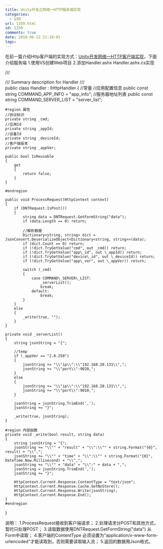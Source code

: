```yaml
---
title: Unity开发之网络一HTTP服务端实现
categories:
  - U3D
url: 1359.html
id: 1359
comments: true
date: 2018-06-22 21:10:01
tags:
---
```


在前一篇介绍Http客户端的实现方式：[Unity开发网络一HTTP客户端实现](http://www.le-more.com/?p=1357)，下面介绍服务端 1.使用VS创建Web项目 2.添加Handler.ashx Handler.ashx.cs实现

/// <summary>
/// Summary description for Handler
/// </summary>
public class Handler : IHttpHandler
{
    //常量
    //应用配置信息
    public const string COMMAND\_APP\_INFO = "app_info";
    //服务器地址列表
    public const string COMMAND\_SERVER\_LIST = "server_list";

    #region 属性
    //协议标识
    private string _cmd;
    //应用Id
    private string _appId;
    //设备Id
    private string _deviceId;
    //客户端版本
    private string _appVer;

    public bool IsReusable
    {
        get
        {
            return false;
        }
    }

    #endregion

    public void ProcessRequest(HttpContext context)
    {
        if (DNTRequest.IsPost())
        {
            string data = DNTRequest.GetFormString("data");
            if (data.Length == 0) return;

            //解析数据
            Dictionary<string, string> dict = JsonConvert.DeserializeObject<Dictionary<string, string>>(data);
            if (dict.Count == 0) return;
            if (!dict.TryGetValue("cmd", out _cmd)) return;
            if (!dict.TryGetValue("app\_id", out \_appId)) return;
            if (!dict.TryGetValue("device\_id", out \_deviceId)) return;
            if (!dict.TryGetValue("app\_ver", out \_appVer)) return;

            switch (_cmd)
            {
                case COMMAND\_SERVER\_LIST:
                    _serverList();
                    break;
                default:
                    break;
            }
        }
        else
        {
            _write(true, "");
        }
    }

    private void _serverList()
    {
        string jsonString = "{";

        //temp
        if (_appVer == "2.0.250")
        {
            jsonString += "\\"ip\\":\\"192.168.20.131\\",";
            jsonString += "\\"port\\":9020,";
        }
        else
        {
            jsonString += "\\"ip\\":\\"192.168.20.131\\",";
            jsonString += "\\"port\\":9010,";
        }

        jsonString = jsonString.TrimEnd(',');
        jsonString += "}";

        _write(true, jsonString);
    }

    #region 内部函数
    private void _write(bool result, string data)
    {
        string jsonString = "{";
        jsonString += "\\"" + "result" + "\\":\\"" + string.Format("{0}", result) + "\\",";
        jsonString += "\\"" + "time" + "\\":\\"" + string.Format("{0}", DateTime.Now.Millisecond) + "\\",";
        jsonString += "\\"" + "data" + "\\":" + data + ",";
        jsonString = jsonString.TrimEnd(',');
        jsonString += "}";

        HttpContext.Current.Response.ContentType = "text/json";
        HttpContext.Current.Response.Cache.SetNoStore();
        HttpContext.Current.Response.Write(jsonString);
        HttpContext.Current.Response.End();
    }
    #endregion
}

说明： 1.ProcessRequest接收到客户端请求； 2.处理请求分POST和其他方式，暂时只处理POST； 3.读取数据使用DNTRequest.GetFormString("data") 从Form中读取； 4.客户端的ContentType 必须设置为"application/x-www-form-urlencoded"才能读取到，否则需要读取输入流； 5.返回的数据用Json格式。